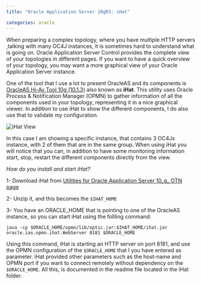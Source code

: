 ```yaml
---
title: "Oracle Application Server 10gR3: iHat"

categories: oracle
---
```

When preparing a complex topology, where you have multiple HTTP servers ,talking with many OC4J instances, it is sometimes hard to understand what is going on. Oracle Application Server Control provides the complete view of your topologies in different pages. If you want to have a quick overview of your topology, you may want a more graphical view of your Oracle Application Server instance.

One of the tool that I use a lot to present OracleAS and its components is [OracleAS Hi-Av Tool 10g (10.1.3)](http://www.oracle.com/technology/products/ias/utilities/ihat1013.zip) also known as **iHat**. This utility uses Oracle Process & Notification Manager (OPMN) to gather information of all the components used in your topology, representing it in a nice graphical viewer. In addition to use iHat to show the different components, I do also use that to validate my configuration.

![iHat View](http://2.bp.blogspot.com/_aoQgQ1obiyE/RdSOpbcqAJI/AAAAAAAAAAk/huSO5c9xg9o/s1600/ihat001.png)

In this case I am showing a specific instance, that contains 3 OC4Js instance, with 2 of them that are in the same group.  When using iHat you will notice that you can, in addition to have some monitoring information start, stop, restart the different components directly from the view.

*How do you install and start iHat?*


1- Download iHat from  [Utilities for Oracle Application Server 10_g_ OTN page](http://www.oracle.com/technology/products/ias/utilities/index.html)

2- Unzip it, and this becomes the `$IHAT_HOME`

3- You have an ORACLE_HOME that is pointing to one of the OracleAS instance, so you can start iHat using the follling command:

```
java -cp $ORACLE_HOME/opmn/lib/optic.jar:$IHAT_HOME/ihat.jar oracle.ias.opmn.ihat.WebServer 8181 $ORACLE_HOME
```

Using this command, iHat is starting an HTTP server on port 8181, and use the OPMN configuration of the `$ORACLE_HOME` that I you have entered as parameter. iHat provided other parameters such as the host-name and OPMN port if you want to connect remotely without dependency on the `$ORACLE_HOME`. All this, is documented in the readme file located in the iHat folder.
